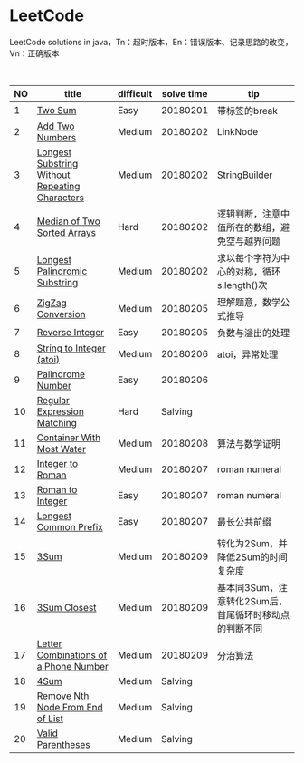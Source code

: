 # LeetCode
LeetCode solutions in java，Tn：超时版本，En：错误版本、记录思路的改变，Vn：正确版本
<table>
 <thead>
  <th>NO</th>
  <th>title</th>
  <th>difficult</th>
  <th>solve time</th>
  <th>tip</th>
 </thead>
 <tbody>
  <tr>
   <td>1</td>
   <td><a href="https://leetcode.com/problems/two-sum/description/">Two Sum</a></td>
   <td>Easy</td>
   <td>20180201</td>
   <td>带标签的break</td>
  </tr>
  <tr>
   <td>2</td>
   <td><a href="https://leetcode.com/problems/add-two-numbers/">Add Two Numbers</a></td>
   <td>Medium</td>
   <td>20180202</td>
   <td>LinkNode</td>
  </tr>
  <tr>
   <td>3</td>
   <td><a href="https://leetcode.com/problems/longest-substring-without-repeating-characters/description/">Longest Substring Without Repeating Characters</a></td>
   <td>Medium</td>
   <td>20180202</td>
   <td>StringBuilder</td>
  </tr>
  <tr>
   <td>4</td>
   <td><a href="https://leetcode.com/problems/median-of-two-sorted-arrays/description/">Median of Two Sorted Arrays</a></td>
   <td>Hard</td>
   <td>20180202</td>
   <td>逻辑判断，注意中值所在的数组，避免空与越界问题</td>
  </tr>
  <tr>
   <td>5</td>
   <td><a href="https://leetcode.com/problems/longest-palindromic-substring/description/">Longest Palindromic Substring</a></td>
   <td>Medium</td>
   <td>20180202</td>
   <td>求以每个字符为中心的对称，循环s.length()次</td>
  </tr>
  <tr>
   <td>6</td>
   <td><a href="https://leetcode.com/problems/zigzag-conversion/description/">ZigZag Conversion</a></td>
   <td>Medium</td>
   <td>20180205</td>
   <td>理解题意，数学公式推导</td>
  </tr>
  <tr>
   <td>7</td>
   <td><a href="https://leetcode.com/problems/reverse-integer/description/">Reverse Integer</a></td>
   <td>Easy</td>
   <td>20180205</td>
   <td>负数与溢出的处理</td>
  </tr>
  <tr>
   <td>8</td>
   <td><a href="https://leetcode.com/problems/string-to-integer-atoi/description/">String to Integer (atoi)</a></td>
   <td>Medium</td>
   <td>20180206</td>
   <td>atoi，异常处理</td>
  </tr>
  <tr>
   <td>9</td>
   <td><a href="https://leetcode.com/problems/palindrome-number/description/">Palindrome Number</a></td>
   <td>Easy</td>
   <td>20180206</td>
   <td></td>
  </tr>
  <tr>
   <td>10</td>
   <td><a href="https://leetcode.com/problems/regular-expression-matching/description/">Regular Expression Matching</a></td>
   <td>Hard</td>
   <td>Salving</td>
   <td></td>
  </tr>
  <tr>
   <td>11</td>
   <td><a href="https://leetcode.com/problems/container-with-most-water/description/">Container With Most Water</a></td>
   <td>Medium</td>
   <td>20180208</td>
   <td>算法与数学证明</td>
  </tr>
  <tr>
   <td>12</td>
   <td><a href="https://leetcode.com/problems/integer-to-roman/description/">Integer to Roman</a></td>
   <td>Medium</td>
   <td>20180207</td>
   <td>roman numeral</td>
  </tr>
  <tr>
   <td>13</td>
   <td><a href="https://leetcode.com/problems/roman-to-integer/description/">Roman to Integer</a></td>
   <td>Easy</td>
   <td>20180207</td>
   <td>roman numeral</td>
  </tr>
  <tr>
   <td>14</td>
   <td><a href="https://leetcode.com/problems/longest-common-prefix/description/">Longest Common Prefix</a></td>
   <td>Easy</td>
   <td>20180207</td>
   <td>最长公共前缀</td>
  </tr>
  <tr>
   <td>15</td>
   <td><a href="https://leetcode.com/problems/3sum/description/">3Sum</a></td>
   <td>Medium</td>
   <td>20180209</td>
   <td>转化为2Sum，并降低2Sum的时间复杂度</td>
  </tr>
  <tr>
   <td>16</td>
   <td><a href="https://leetcode.com/problems/3sum-closest/description/">3Sum Closest</a></td>
   <td>Medium</td>
   <td>20180209</td>
   <td>基本同3Sum，注意转化2Sum后，首尾循环时移动点的判断不同</td>
  </tr>
  <tr>
   <td>17</td>
   <td><a href="https://leetcode.com/problems/letter-combinations-of-a-phone-number/description/">Letter Combinations of a Phone Number</a></td>
   <td>Medium</td>
   <td>20180209</td>
   <td>分治算法</td>
  </tr>
  <tr>
   <td>18</td>
   <td><a href="https://leetcode.com/problems/regular-expression-matching/description/">4Sum</a></td>
   <td>Medium</td>
   <td>Salving</td>
   <td></td>
  </tr>
  <tr>
   <td>19</td>
   <td><a href="https://leetcode.com/problems/regular-expression-matching/description/">Remove Nth Node From End of List</a></td>
   <td>Medium</td>
   <td>Salving</td>
   <td></td>
  </tr>
  <tr>
   <td>20</td>
   <td><a href="https://leetcode.com/problems/regular-expression-matching/description/">Valid Parentheses</a></td>
   <td>Medium</td>
   <td>Salving</td>
   <td></td>
  </tr>
 </tbody>
  
</table>
